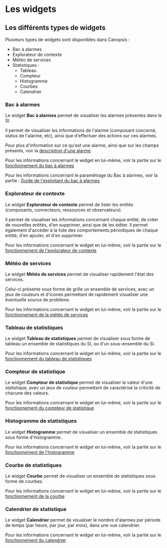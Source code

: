 # Les widgets

## Les différents types de widgets

Plusieurs types de widgets sont disponibles dans Canopsis :

* Bac à alarmes
* Explorateur de contexte
* Météo de services
* Statistiques :
    - Tableau
    - Compteur
    - Histogramme
    - Courbes
    - Calendrier

### Bac à alarmes

Le widget **Bac à alarmes** permet de visualiser les alarmes présentes dans le SI.

Il permet de visualiser les informations de l'alarme (composant concerné, status de l'alarme, etc), ainsi que d'effectuer des actions sur ces alarmes.

Pour plus d'information sur ce qu'est une alarme, ainsi que sur les champs présents, voir la [description d'une alarme](./bac-a-alarmes/description-alarme.md).

Pour les informations concernant le widget en lui-même, voir la partie sur le [fonctionnement du bac à alarmes](./bac-a-alarmes/index.md)

Pour les informations concernant le paramètrage du Bac à alarmes, voir la partie : [Guide de l'exploitant du bac à alarmes](./bac-a-alarmes/index.md#guide-exploitant)

### Explorateur de contexte

Le widget **Explorateur de contexte** permet de lister les entités (composants, connecteurs, ressources et observateurs).

Il permet de visualiser les informations concernant chaque entité, de créer de nouvelles entités, d'en supprimer, ainsi que de les éditer.
Il permet également d'accéder à la liste des comportements périodiques de chaque entité, d'en ajouter, et d'en supprimer.

Pour les informations concernant le widget en lui-même, voir la partie sur le [fonctionnement de l'explorateur de contexte](./contexte/index.md)

### Météo de services

Le widget **Météo de services** permet de visualiser rapidement l'état des services.

Celui-ci présente sous forme de grille un ensemble de services, avec un jeux de couleurs et d'icones permettant de rapidement visualiser une éventuelle source de problème.

Pour les informations concernant le widget en lui-même, voir la partie sur le [fonctionnement de la météo de services](./meteo-service/index.md)

### Tableau de statistiques

Le widget **Tableau de statistiques** permet de visualiser sous forme de tableau un ensemble de statistiques du SI, ou d'un sous-ensemble du SI.

Pour les informations concernant le widget en lui-même, voir la partie sur le [fonctionnement du tableau de statistiques](./statistique/index.md)

### Compteur de statistique

Le widget **Compteur de statistique** permet de visualiser la valeur d'une statistique, avec un jeux de couleur permettant de caractérisé la criticité de chacune des valeurs.

Pour les informations concernant le widget en lui-même, voir la partie sur le [fonctionnement du compteur de statistique](./statistique/index.md)

### Histogramme de statistiques

Le widget **Histogramme** permet de visualiser un ensemble de statistiques sous forme d'histogramme.

Pour les informations concernant le widget en lui-même, voir la partie sur le [fonctionnement de l'histogramme](./statistique/index.md)

### Courbe de statistiques

Le widget **Courbe** permet de visualiser un ensemble de statistiques sous forme de courbes.

Pour les informations concernant le widget en lui-même, voir la partie sur le [fonctionnement de la courbe](./statistique/index.md)

### Calendrier de statistique

Le widget **Calendrier** permet de visualiser le nombre d'alarmes par période de temps (par heure, par jour, par mois), dans une vue calendrier.

Pour les informations concernant le widget en lui-même, voir la partie sur le [fonctionnement du calendrier](./statistique/index.md)
